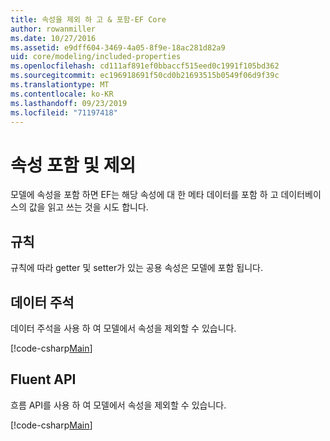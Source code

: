 ```yaml
---
title: 속성을 제외 하 고 & 포함-EF Core
author: rowanmiller
ms.date: 10/27/2016
ms.assetid: e9dff604-3469-4a05-8f9e-18ac281d82a9
uid: core/modeling/included-properties
ms.openlocfilehash: cd111af891ef0bbaccf515eed0c1991f105bd362
ms.sourcegitcommit: ec196918691f50cd0b21693515b0549f06d9f39c
ms.translationtype: MT
ms.contentlocale: ko-KR
ms.lasthandoff: 09/23/2019
ms.locfileid: "71197418"
---
```

# <a name="including--excluding-properties"></a>속성 포함 및 제외

모델에 속성을 포함 하면 EF는 해당 속성에 대 한 메타 데이터를 포함 하 고 데이터베이스의 값을 읽고 쓰는 것을 시도 합니다.

## <a name="conventions"></a>규칙

규칙에 따라 getter 및 setter가 있는 공용 속성은 모델에 포함 됩니다.

## <a name="data-annotations"></a>데이터 주석

데이터 주석을 사용 하 여 모델에서 속성을 제외할 수 있습니다.

[!code-csharp[Main](../../../samples/core/Modeling/DataAnnotations/IgnoreProperty.cs?highlight=17)]

## <a name="fluent-api"></a>Fluent API

흐름 API를 사용 하 여 모델에서 속성을 제외할 수 있습니다.

[!code-csharp[Main](../../../samples/core/Modeling/FluentAPI/IgnoreProperty.cs?highlight=12,13)]
